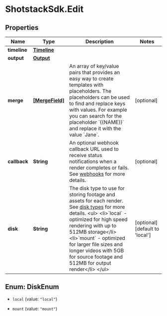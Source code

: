 # ShotstackSdk.Edit

## Properties

Name | Type | Description | Notes
------------ | ------------- | ------------- | -------------
**timeline** | [**Timeline**](Timeline.md) |  | 
**output** | [**Output**](Output.md) |  | 
**merge** | [**[MergeField]**](MergeField.md) | An array of key/value pairs that provides an easy way to create templates with placeholders. The placeholders can be used to find and replace keys with values. For example you can search for the placeholder &#x60;{{NAME}}&#x60; and replace it with the value &#x60;Jane&#x60;.  | [optional] 
**callback** | **String** | An optional webhook callback URL used to receive status notifications when a render completes or fails. See [webhooks](https://shotstack.gitbook.io/docs/guides/architecting-an-application/webhooks) for  more details. | [optional] 
**disk** | **String** | The disk type to use for storing footage and assets for each render. See [disk types](https://shotstack.gitbook.io/docs/guides/architecting-an-application/disk-types) for more details. &lt;ul&gt;   &lt;li&gt;&#x60;local&#x60; - optimized for high speed rendering with up to 512MB storage&lt;/li&gt;   &lt;li&gt;&#x60;mount&#x60; - optimized for larger file sizes and longer videos with 5GB for source footage and 512MB for output render&lt;/li&gt; &lt;/ul&gt; | [optional] [default to &#39;local&#39;]



## Enum: DiskEnum


* `local` (value: `"local"`)

* `mount` (value: `"mount"`)




